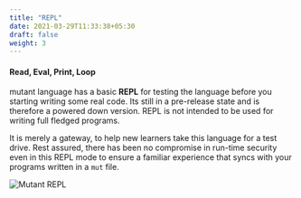```yaml
---
title: "REPL"
date: 2021-03-29T11:33:38+05:30
draft: false
weight: 3
---
```


#### Read, Eval, Print, Loop
mutant language has a basic **REPL** for testing the language before you starting writing some real code. Its still in a pre-release state and is therefore a powered down version. REPL is not intended to be used for writing full fledged programs.

It is merely a gateway, to help new learners take this language for a test drive. Rest assured, there has been no compromise in run-time security even in this REPL mode to ensure a familiar experience that syncs with your programs written in a `mut` file.

![Mutant REPL](/images/repl.png)